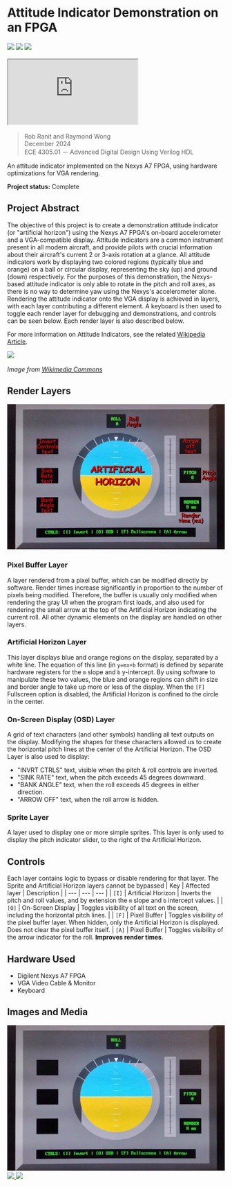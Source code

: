 # Attitude Indicator Demonstration on an FPGA

<div>
    <img src="https://img.shields.io/badge/Nexys_A7-3d902a">
    <img src="https://img.shields.io/badge/Class_Project-blue">
    <img src="https://img.shields.io/badge/Completed_2024-green">
</div>

<br>

<iframe src="https://www.youtube.com/embed/EuNLbY52PdY"></iframe>

> Rob Ranit and Raymond Wong <br>
> December 2024<br>
> ECE 4305.01 － Advanced Digital Design Using Verilog HDL

An attitude indicator implemented on the Nexys A7 FPGA, using hardware optimizations for VGA rendering.

**Project status:** Complete


## Project Abstract

The objective of this project is to create a demonstration attitude indicator (or "artificial horizon") using the Nexys A7 FPGA's on-board accelerometer and a VGA-compatible display. Attitude indicators are a common instrument present in all modern aircraft, and provide pilots with crucial information about their aircraft's current 2 or 3-axis rotation at a glance. All attitude indicators work by displaying two colored regions (typically blue and orange) on a ball or circular display, representing the sky (up) and ground (down) respectively. For the purposes of this demonstration, the Nexys-based attitude indicator is only able to rotate in the pitch and roll axes, as there is no way to determine yaw using the Nexys's accelerometer alone. Rendering the attitude indicator onto the VGA display is achieved in layers, with each layer contributing a different element. A keyboard is then used to toggle each render layer for debugging and demonstrations, and controls can be seen below. Each render layer is also described below.

For more information on Attitude Indicators, see the related [Wikipedia Article](https://en.wikipedia.org/wiki/Attitude_indicator).

<a href="https://upload.wikimedia.org/wikipedia/commons/1/1d/Attitude_Indicator.png" target="_blank">
    <img src="https://upload.wikimedia.org/wikipedia/commons/1/1d/Attitude_Indicator.png">
</a>

*Image from [Wikimedia Commons](https://upload.wikimedia.org/wikipedia/commons/1/1d/Attitude_Indicator.png)*

## Render Layers

<a href="../images/attitude-indicator/diagram.jpg" target="_blank">
    <img src="../images/attitude-indicator/diagram.jpg">
</a>

### Pixel Buffer Layer
A layer rendered from a pixel buffer, which can be modified directly by software. Render times increase significantly in proportion to the number of pixels being modified. Therefore, the buffer is usually only modified when rendering the gray UI when the program first loads, and also used for rendering the small arrow at the top of the Artificial Horizon indicating the current roll. All other dynamic elements on the display are handled on other layers.

### Artificial Horizon Layer
This layer displays blue and orange regions on the display, separated by a white line. The equation of this line (in `y=mx+b` format) is defined by separate hardware registers for the `m` slope and `b` y-intercept. By using software to manipulate these two values, the blue and orange regions can shift in size and border angle to take up more or less of the display. When the `[F]` Fullscreen option is disabled, the Artificial Horizon is confined to the circle in the center.

### On-Screen Display (OSD) Layer
A grid of text characters (and other symbols) handling all text outputs on the display. Modifying the shapes for these characters allowed us to create the horizontal pitch lines at the center of the Artificial Horizon. The OSD Layer is also used to display:
- "INVRT CTRLS" text, visible when the pitch & roll controls are inverted.
- "SINK RATE" text, when the pitch exceeds 45 degrees downward.
- "BANK ANGLE" text, when the roll exceeds 45 degrees in either direction.
- "ARROW OFF" text, when the roll arrow is hidden.

### Sprite Layer
A layer used to display one or more simple sprites. This layer is only used to display the pitch indicator slider, to the right of the Artificial Horizon.

## Controls
Each layer contains logic to bypass or disable rendering for that layer. The Sprite and Artificial Horizon layers cannot be bypassed
| Key | Affected layer | Description |
| --- | --- | --- |
| `[I]` | Artificial Horizon | Inverts the pitch and roll values, and by extension the `m` slope and `b` intercept values. |
| `[O]` | On-Screen Display | Toggles visibility of all text on the screen, including the horizontal pitch lines. |
| `[F]` | Pixel Buffer | Toggles visibility of the pixel buffer layer. When hidden, only the Artificial Horizon is displayed. Does not clear the pixel buffer itself.
| `[A]` | Pixel Buffer | Toggles visibility of the arrow indicator for the roll. **Improves render times**.

## Hardware Used
- Digilent Nexys A7 FPGA
- VGA Video Cable & Monitor
- Keyboard


## Images and Media

<a href="../images/attitude-indicator/thumbnail.jpg" target="_blank">
    <img src="../images/attitude-indicator/thumbnail.jpg">
</a>
<a href="../images/attitude-indicator/demo-pitch.gif" target="_blank">
    <img src="../images/attitude-indicator/demo-pitch.gif">
</a>
<a href="../images/attitude-indicator/demo-roll.gif" target="_blank">
    <img src="../images/attitude-indicator/demo-roll.gif">
</a>

